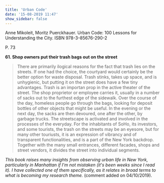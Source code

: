 ```yaml
---
title: 'Urban Code'
date: '15-08-2019 11:47'
show_sidebar: false
---
```


Anne Mikoleit, Moritz Puerckhauer. Urban Code: 100 Lessons for Understanding the City. ISBN 978-3-85676-290-2

P. 73

**61. Shop owners put their trash bags out on the street**

> There are primarily ilogical reasons for the fact that trash lies on the streets. If one had the choice, the courtyard would certainly be the better option for waste disposal. Trash stinks, takes up space, and is unhygienic, but putting it on the street does have a few tiny advantages. Trash is an importan prop in the active theater of the street. The shop proprietor or employee carries it, usually in a number of sacks out to the furthest edge of the sidewalk. Over the course of the day, homeless people go through the bags, looking for deposit bottles of other objects that might be useful. In the evening or the next day, the sacks are then devoured, one after the other, by garbage trucks. The streetscape is activated and involved in the processes of the everyday. For the inhabitants of SoHo, its investors, and some tourists, the trash on the streets may be an eyesore, but for many other touriusts, it is an expression of vibrancy and of transparent functionalities, and is a part of the New York backdrop. Together with the many small entrances, different facades, shops and street vendors, it divides the street into individual segments.


*This book raises many insights from observing urban life in New York, particularly in Manhattan if I'm not mistaken (it's been weeks since I read it). I have collected one of them specifically, as it relates in broad terms to what is becoming my research theme.* (comment added on 04/10/2019).